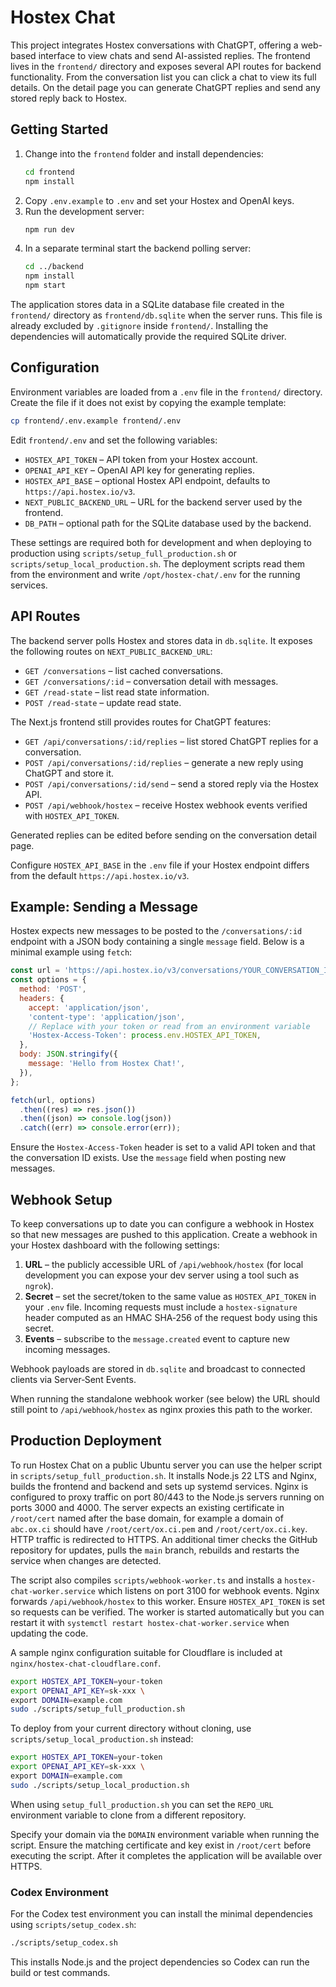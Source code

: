 # Hostex Chat

This project integrates Hostex conversations with ChatGPT, offering a web-based interface to view chats and send AI-assisted replies. The frontend lives in the `frontend/` directory and exposes several API routes for backend functionality. From the conversation list you can click a chat to view its full details. On the detail page you can generate ChatGPT replies and send any stored reply back to Hostex.

## Getting Started

1. Change into the `frontend` folder and install dependencies:
   ```bash
   cd frontend
   npm install
   ```
2. Copy `.env.example` to `.env` and set your Hostex and OpenAI keys.
3. Run the development server:
   ```bash
   npm run dev
   ```
4. In a separate terminal start the backend polling server:
   ```bash
   cd ../backend
   npm install
   npm start
   ```

The application stores data in a SQLite database file created in the
`frontend/` directory as `frontend/db.sqlite` when the server runs. This file is
already excluded by `.gitignore` inside `frontend/`. Installing the
dependencies will automatically provide the required SQLite driver.

## Configuration

Environment variables are loaded from a `.env` file in the `frontend/`
directory. Create the file if it does not exist by copying the example
template:

```bash
cp frontend/.env.example frontend/.env
```

Edit `frontend/.env` and set the following variables:

- `HOSTEX_API_TOKEN` – API token from your Hostex account.
- `OPENAI_API_KEY` – OpenAI API key for generating replies.
- `HOSTEX_API_BASE` – optional Hostex API endpoint, defaults to
  `https://api.hostex.io/v3`.
- `NEXT_PUBLIC_BACKEND_URL` – URL for the backend server used by the frontend.
- `DB_PATH` – optional path for the SQLite database used by the backend.

These settings are required both for development and when deploying to
production using `scripts/setup_full_production.sh` or
`scripts/setup_local_production.sh`.
The deployment scripts read them from the environment and write
`/opt/hostex-chat/.env` for the running services.

## API Routes

The backend server polls Hostex and stores data in `db.sqlite`. It exposes the following routes on `NEXT_PUBLIC_BACKEND_URL`:

- `GET /conversations` – list cached conversations.
- `GET /conversations/:id` – conversation detail with messages.
- `GET /read-state` – list read state information.
- `POST /read-state` – update read state.

The Next.js frontend still provides routes for ChatGPT features:
- `GET /api/conversations/:id/replies` – list stored ChatGPT replies for a conversation.
- `POST /api/conversations/:id/replies` – generate a new reply using ChatGPT and store it.
- `POST /api/conversations/:id/send` – send a stored reply via the Hostex API.
- `POST /api/webhook/hostex` – receive Hostex webhook events verified with `HOSTEX_API_TOKEN`.

Generated replies can be edited before sending on the conversation detail page.

Configure `HOSTEX_API_BASE` in the `.env` file if your Hostex endpoint differs from the default `https://api.hostex.io/v3`.

## Example: Sending a Message

Hostex expects new messages to be posted to the `/conversations/:id` endpoint
with a JSON body containing a single `message` field. Below is a minimal
example using `fetch`:

```javascript
const url = 'https://api.hostex.io/v3/conversations/YOUR_CONVERSATION_ID';
const options = {
  method: 'POST',
  headers: {
    accept: 'application/json',
    'content-type': 'application/json',
    // Replace with your token or read from an environment variable
    'Hostex-Access-Token': process.env.HOSTEX_API_TOKEN,
  },
  body: JSON.stringify({
    message: 'Hello from Hostex Chat!',
  }),
};

fetch(url, options)
  .then((res) => res.json())
  .then((json) => console.log(json))
  .catch((err) => console.error(err));
```

Ensure the `Hostex-Access-Token` header is set to a valid API token and that the
conversation ID exists. Use the `message` field when posting new messages.

## Webhook Setup

To keep conversations up to date you can configure a webhook in Hostex so that
new messages are pushed to this application. Create a webhook in your Hostex
dashboard with the following settings:

1. **URL** – the publicly accessible URL of `/api/webhook/hostex` (for local
   development you can expose your dev server using a tool such as `ngrok`).
2. **Secret** – set the secret/token to the same value as `HOSTEX_API_TOKEN` in
   your `.env` file. Incoming requests must include a `hostex-signature` header
   computed as an HMAC SHA‑256 of the request body using this secret.
3. **Events** – subscribe to the `message.created` event to capture new incoming
   messages.

Webhook payloads are stored in `db.sqlite` and broadcast to connected clients via
Server‑Sent Events.

When running the standalone webhook worker (see below) the URL should still
point to `/api/webhook/hostex` as nginx proxies this path to the worker.

## Production Deployment

To run Hostex Chat on a public Ubuntu server you can use the helper script in
`scripts/setup_full_production.sh`. It installs Node.js 22 LTS and Nginx, builds the
frontend and backend and sets up systemd services. Nginx is configured to proxy traffic
on port 80/443 to the Node.js servers running on ports 3000 and 4000. The server expects an
existing certificate in `/root/cert` named after the base domain, for example a
domain of `abc.ox.ci` should have `/root/cert/ox.ci.pem` and
`/root/cert/ox.ci.key`. HTTP traffic is redirected to HTTPS. An additional timer
checks the GitHub repository for updates, pulls the `main` branch, rebuilds and
restarts the service when changes are detected.

The script also compiles `scripts/webhook-worker.ts` and installs a
`hostex-chat-worker.service` which listens on port 3100 for webhook events. Nginx
forwards `/api/webhook/hostex` to this worker. Ensure `HOSTEX_API_TOKEN` is set
so requests can be verified. The worker is started automatically but you can
restart it with `systemctl restart hostex-chat-worker.service` when updating the
code.

A sample nginx configuration suitable for Cloudflare is included at
`nginx/hostex-chat-cloudflare.conf`.

```bash
export HOSTEX_API_TOKEN=your-token 
export OPENAI_API_KEY=sk-xxx \
export DOMAIN=example.com 
sudo ./scripts/setup_full_production.sh
```

To deploy from your current directory without cloning, use
`scripts/setup_local_production.sh` instead:

```bash
export HOSTEX_API_TOKEN=your-token 
export OPENAI_API_KEY=sk-xxx \
export DOMAIN=example.com 
sudo ./scripts/setup_local_production.sh
```

When using `setup_full_production.sh` you can set the `REPO_URL` environment
variable to clone from a different repository.

Specify your domain via the `DOMAIN` environment variable when running the
script. Ensure the matching certificate and key exist in `/root/cert` before
executing the script. After it completes the application will be available over
HTTPS.

### Codex Environment

For the Codex test environment you can install the minimal dependencies using
`scripts/setup_codex.sh`:

```bash
./scripts/setup_codex.sh
```

This installs Node.js and the project dependencies so Codex can run the build or
test commands.
